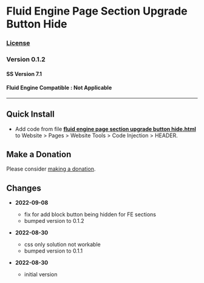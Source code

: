 # Fluid Engine Page Section Upgrade Button Hide

### [License][99]

### Version 0.1.2

#### SS Version 7.1

#### Fluid Engine Compatible : Not Applicable

---

## Quick Install

* Add code from file **[fluid engine page section upgrade button hide.html][1]**
  to Website > Pages > Website Tools > Code Injection > HEADER.

## Make a Donation

Please consider [making a donation][2].

## Changes

* **2022-09-08**

  * fix for add block button being hidden for FE sections
  * bumped version to 0.1.2
  
* **2022-08-30**

  * css only solution not workable
  * bumped version to 0.1.1
  
* **2022-08-30**

  * initial version

[1]: fluid%20engine%20page%20section%20upgrade%20button%20hide.html#L1
[2]: https://github.com/tomsWebConsulting/twcsl#make-a-donation
[99]: https://github.com/tomsWebConsulting/twcsl/blob/main/LICENSE.txt#L1
